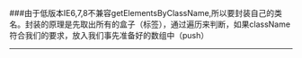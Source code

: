 ###由于低版本IE6,7,8不兼容getElementsByClassName,所以要封装自己的类名。封装的原理是先取出所有的盒子（标签），通过遍历来判断，如果className符合我们的要求，放入我们事先准备好的数组中（push）
***

